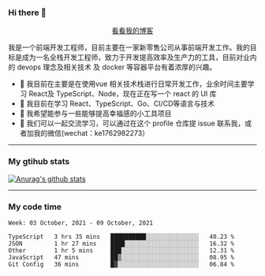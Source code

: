 ### Hi there 👋

<p align="center">
  <a href="https://real-jacket.github.io/">看看我的博客</a>
</p>

我是一个前端开发工程师，目前主要在一家新零售公司从事前端开发工作。我的目标是成为一名全栈开发工程师，致力于开发提高效率及生产力的工具，目前对业内的 devops 理念及相关技术 及 docker 等容器平台有着浓厚的兴趣。

- 🔭 我目前在主要是在使用vue 相关技术栈进行日常开发工作，业余时间主要学习 React及 TypeScript、Node，现在正在写一个 react 的 UI 库 
- 🌱 我目前在学习 React、TypeScript、Go、CI/CD等语言与技术
- 👯 我希望能参与一些能够提高幸福感的小工具项目
- 💬 我们可以一起交流学习，可以通过在这个 profile 仓库提 issue 联系我，或者加我的微信(wechat：ke1762982273）

***

### My gtihub stats

[![Anurag's github stats](https://github-readme-stats.vercel.app/api?username=real-jacket)](https://github.com/anuraghazra/github-readme-stats)

***

### My code time

<!--START_SECTION:waka-->
```text
Week: 03 October, 2021 - 09 October, 2021

TypeScript   3 hrs 35 mins   ██████████░░░░░░░░░░░░░░░   40.23 % 
JSON         1 hr 27 mins    ████░░░░░░░░░░░░░░░░░░░░░   16.32 % 
Other        1 hr 5 mins     ███░░░░░░░░░░░░░░░░░░░░░░   12.31 % 
JavaScript   47 mins         ██▒░░░░░░░░░░░░░░░░░░░░░░   08.95 % 
Git Config   36 mins         █▓░░░░░░░░░░░░░░░░░░░░░░░   06.84 % 
```
<!--END_SECTION:waka-->
